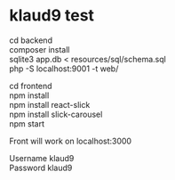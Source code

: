 # klaud9 test

cd backend  
composer install  
sqlite3 app.db < resources/sql/schema.sql  
php -S localhost:9001 -t web/  
  
  
cd frontend  
npm install  
npm install react-slick  
npm install slick-carousel  
npm start  
  
  
Front will work on localhost:3000  
  
  
Username klaud9  
Password klaud9
